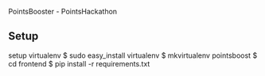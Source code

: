 PointsBooster - PointsHackathon

Setup
-----
setup virtualenv
    $ sudo easy_install virtualenv
    $ mkvirtualenv pointsboost
    $ cd frontend
    $ pip install -r requirements.txt

